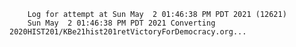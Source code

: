        Log for attempt at Sun May  2 01:46:38 PM PDT 2021 (12621)
        Sun May  2 01:46:38 PM PDT 2021 Converting 2020HIST201/KBe21hist201retVictoryForDemocracy.org...

